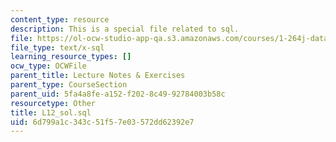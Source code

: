 ```yaml
---
content_type: resource
description: This is a special file related to sql.
file: https://ol-ocw-studio-app-qa.s3.amazonaws.com/courses/1-264j-database-internet-and-systems-integration-technologies-fall-2013/6d799a1c343c51f57e03572dd62392e7_L12_sol.sql
file_type: text/x-sql
learning_resource_types: []
ocw_type: OCWFile
parent_title: Lecture Notes & Exercises
parent_type: CourseSection
parent_uid: 5fa4a8fe-a152-f202-8c49-92784003b58c
resourcetype: Other
title: L12_sol.sql
uid: 6d799a1c-343c-51f5-7e03-572dd62392e7
---
```

